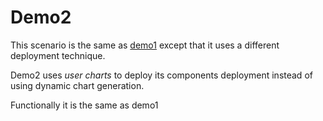 # Demo2
This scenario is the same as [demo1](../demo1/README.md) except that it uses a different deployment technique.

Demo2 uses _user charts_ to deploy its components deployment instead of using dynamic chart generation.

Functionally it is the same as demo1
